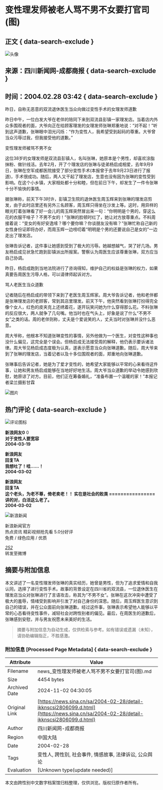 # 变性理发师被老人骂不男不女要打官司(图)

## 正文 { data-search-exclude }


![头像](https://n.sinaimg.cn/default/622af858/20181010/default_avatar.jpg)

## 来源：四川新闻网-成都商报 { data-search-exclude }
## 时间：2004.02.28 03:42 { data-search-exclude }

昨日，自称无恶意的双流退休医生当众向做过变性手术的女理发师道歉

昨日中午，一位白发大爷在老伴的陪同下来到双流县彭镇一家理发店。当着店内外众多围观者的面，大爷向正在给顾客理发的女理发师张琳郑重地说：“对不起！”听到这声道歉，张琳眼中泪光闪烁：“作为变性人，我希望受到起码的尊重。大爷曾当众污辱过我，但我接受他的道歉。”

变性理发师被骂不男不女

这位38岁的女理发师是双流县彭镇人，名叫张琳，她原本是个男性，却喜欢涂脂抹粉、做针线活。去年2月，开了个理发店的张琳与徒弟杨启成相爱，去年9月9日，张琳在空军成都医院接受了部分变性手术(本报曾于去年9月23日进行了报道)，手术很成功。随后，两人又干起了理发店，生意也没有因为张琳的变性受到影响。在这个小乡镇，大家相处都十分和睦，但在前日下午，却发生了一件令张琳十分不愉快的事情。

据张琳称，前天下午3时许，彭镇卫生院的退休医生周玉辉来到张琳的理发店剪发，由于此时店里还有另外三名顾客，周玉辉只得坐在沙发上等。这时，用异样的眼光盯着张琳看了好一会儿的周玉辉突然冒出来一句：“你明明是个男的，穿这么花的衣服干啥子？不男不女的！”张琳的脸顿时红了，她让对方放尊重点。不料周接着说：“变女的有好安逸嗦？哪个要你嘛？你谈朋友没有嘛？”张琳忙称自己新的女性身份证即将办好，而周玉辉一边唠叨着“明明是个男的还要说自己是女的”一边走出了理发店。

张琳告诉记者，这件事让她感到受到了极大的污辱。她越想越气，哭了好几场。男友杨启成见状急忙跑到彭镇派出所报案。警察认为周医生应该尊重张琳，双方应当自己协调。

昨日，杨启成跑到当地法院进行了咨询得知，维护自己的权益是张琳的权力，如果真要告周医生污辱人格，可以请律师起诉对方。

骂人老医生当众道歉

记者随后在杨启成的带领下来到了老医生周玉辉家。周大爷告诉记者，他和老伴都是张琳理发店的老顾客，常到其店里理发。前天下午，他突然看到张琳打扮得完全像个女人，红色的皮夹克上还绣着花，遂开玩笑问她为什么穿得那么花。不料张琳的反应很大，两人就争了几句嘴。他当时也在气头上，好象是说了什么“不男不女”之类的话。周的老伴则称，丈夫是个爱说笑的人，丈夫当时对张琳并没什么恶意。

周大爷称，他根本不知道张琳变性的事情，另外他做为一个医生，对变性这种事也没什么偏见，这完全是个误会。但杨启成无法接受周的解释，他仍表示要诉诸法律。周大爷见杨启成态度极为认真，遂表示愿意当众向张琳道歉。随后，周大爷来到了张琳的理发店，当着记者以及十多位围观者的面，郑重地向张琳道歉。

张琳事后告诉记者，她是为了爱才变性的，她希望大家能够以平常的心来看待这件事，让她和男友杨启成能够在当地好好地生活。周大爷当众道歉的举动令她感到欣慰，她原谅了对方。目前，他们正在筹备婚礼，“准备布置一个温暖的家！”本报记者梁兰摄影甘霖

![图片](https://n.sinaimg.cn/default/2fb77759/20151125/320X320.png)

## 热门评论 { data-search-exclude }
![评论图标](https://tp3.sinaimg.cn/1392597202/50/0/1)

**新浪网友0** 0  
**对于变性人要宽容**  
**2004-03-19**

**新浪网友**  
**回复TA**  
**我想吐了！哇……！**  
**2004-03-02**

**新浪网友**  
**回复TA**  
**这个老头，为老不尊，倚老卖老！！ 实在是社会的败类 ================ 讲的对，白活这么老了。**  
**2004-03-02**

![新浪新闻](https://n.sinaimg.cn/default/80905340/20200331/sinalogo.png)

新浪新闻官方  
热点资讯 精彩视频抢先看 5.0分好评  
免费 / 绿色应用 / 优质

_[252](https://cmnt.sina.cn/index?product=comos&index=kknscsi2806099&tj_ch=news&is_clear=0)_  
转发至微博  


## 摘要与附加信息

<!-- tcd_abstract -->
本文讲述了一名变性理发师张琳的真实经历，她曾是男性，但为了追求爱情和自我认同，选择了进行变性手术。故事的背景设定在四川省的双流县，一位退休医生在理发店当众对张琳进行了言语攻击，称其为“不男不女”。张琳在这次冲突中遭受了极大的羞辱，情绪受到影响并引发了对自己身份的深思。随后，周玉辉医生意识到自己的错误，并在公众面前向张琳道歉。经过这件事，张琳表示希望他人能够以平常的心态看待变性事件，减轻社会对跨性别者的偏见。最后，在周医生的道歉后，张琳感到安慰，并与男友祝愿未来美好的生活。
<!-- tcd_abstract_end -->

> 摘要与附加信息为自动生成，仅供检索与参考。如有错误或遗漏（未知），请协助编辑指正，不胜感激。

### 附加信息 [Processed Page Metadata] { data-search-exclude }

| Attribute       | Value                                  |
|-----------------|----------------------------------------|
| Filename        | news_变性理发师被老人骂不男不女要打官司(图).md                             |
| Size            | 4454 bytes                           |
| Archived Date   | 2024-11-02 04:30:05                             |
| Original Link   | [https://news.sina.cn/sa/2004-02-28/detail-ikknscsi2806099.d.html](https://news.sina.cn/sa/2004-02-28/detail-ikknscsi2806099.d.html)                       |
| Author          | 四川新闻网-成都商报                               |
| Region          | 中国大陆                               |
| Date            | 2004-02-28                                 |
| Tags            | 变性人, 跨性别, 社会事件, 情感故事, 法律诉讼, 公众舆论                                 |
| Evaluation            | [Unknown type(update needed)]                                 |
<!-- tcd_table_end -->

本文由跨性别中文数字档案馆归档整理，仅供浏览。版权归原作者所有。
